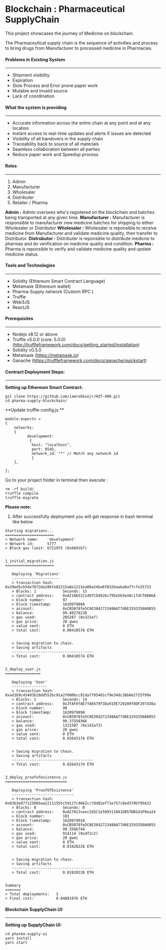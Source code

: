 # Blockchain : Pharmaceutical SupplyChain
This project showcases the journey of Medicine on blockchain.

The Pharmaceutical supply chain is the sequence of activities and process to bring drugs from Manufacturer to processed medicine in Pharmacies.

#### Problems in Exixting System
---
- Shipment visibility
- Expiration
- Slow Process and Error prone paper work
- Mutable and Invalid source
- Lack of coordination

#### What the system is providing
---
- Accurate information across the entire chain at any point and at any location
- Instant access to real-time updates and alerts if issues are detected
- Visibility of all handovers in the supply chain
- Traceability back to source of all materials
- Seamless collaboration between all parties
- Reduce paper work and Speedup process

#### Roles
---
1. Admin
2. Manufacturer
3. Wholesaler
4. Distributer
5. Retailer / Pharma

**Admin :** Admin oversees who's registered on the blockchain and batches being transported at any given time.
**Manufacturer :** Manufacturer is responsible to manufacturer new medicine batches for shipping to either Wholesaler or Distributor
**Wholesaler :** Wholesaler is reponsible to receive medicine from Manufacturer and validate medicine quality, then transfer to Distributor.
**Distrubutor :** Distributer is reponsible to distribute medicne to pharmas and do verification on medicine quality and condition.
**Pharma :** Pharma is reponsible to verify and validate medicine quality and update medicine status.

#### Tools and Technologies
---
- Solidity (Ethereum Smart Contract Language)
- Metamask (Ethereum wallet)
- Pharma-Supply network (Custom RPC )
- Truffle
- Web3JS
- ReactJS

#### Prerequisites
---
- Nodejs v8.12 or above
- Truffle v5.0.0 (core: 5.0.0) (http://truffleframework.com/docs/getting_started/installation)
- Solidity v0.5.0
- Metamask (https://metamask.io)
- Ganache (https://truffleframework.com/docs/ganache/quickstart)

#### Contract Deployment Steps:
---
**Setting up Ethereum Smart Contract:**

```
git clone https://github.com/iamrobbiejr/HIT-400.git
cd pharma-supply-blockchain/
```
**Update truffle-config.js **

```
module.exports =
{
    networks:
    {
	      development:
		   {
	   	 	host: "localhost",
	   		port: 8545,
	   		network_id: "*" // Match any network id
		    }
    },
    
};
```
Go to your project folder in terminal then execute :

```
rm -rf build/
truffle compile
truffle migrate
```
**Please note:**
1. After successfully deployment you will get response in bash terminal like below
```
Starting migrations...
======================
> Network name:    'development'
> Network id:      5777
> Block gas limit: 6721975 (0x6691b7)


1_initial_migration.js
======================

   Deploying 'Migrations'
   ----------------------
   > transaction hash:    0x29ed5cb5de76f2da10bfe82215a8e1221ea00a24ba6f8326aaba8af7cfe25723
   > Blocks: 1            Seconds: 15
   > contract address:    0xA218b5221497CDd926c795e563e48c1fdCf0886A
   > block number:        97
   > block timestamp:     1620979860
   > account:             0xCB5078fe5C0E384272348AA77d6E3293358A0855
   > balance:             99.40278238
   > gas used:            205287 (0x321e7)
   > gas price:           20 gwei
   > value sent:          0 ETH
   > total cost:          0.00410574 ETH


   > Saving migration to chain.
   > Saving artifacts
   -------------------------------------
   > Total cost:          0.00410574 ETH


2_deploy_user.js
================

   Deploying 'User'
   ----------------
   > transaction hash:    0xad1b9c45403b28dd552bc91a2f600bcc91da7795401cf9e34dc38b0e2725f99e
   > Blocks: 1            Seconds: 14
   > contract address:    0x3fAF0fAE7fAE679f3Da919E729289f8DF297438a
   > block number:        99
   > block timestamp:     1620979898
   > account:             0xCB5078fe5C0E384272348AA77d6E3293358A0855
   > balance:             99.37550366
   > gas used:            1321587 (0x142a73)
   > gas price:           20 gwei
   > value sent:          0 ETH
   > total cost:          0.02643174 ETH


   > Saving migration to chain.
   > Saving artifacts
   -------------------------------------
   > Total cost:          0.02643174 ETH


3_deploy_proofofexistence.js
============================

   Deploying 'ProofOfExistence'
   ----------------------------
   > transaction hash:    0x03b3e9771250bbaa22111555c59127c9662cc7dd02ef71e757c8ed378bf95622
   > Blocks: 0            Seconds: 0
   > contract address:    0xA27013ceec2d5C1e509311681D05fDB141F0ea24
   > block number:        101
   > block timestamp:     1620979918
   > account:             0xCB5078fe5C0E384272348AA77d6E3293358A0855
   > balance:             99.3566744
   > gas used:            914114 (0xdf2c2)
   > gas price:           20 gwei
   > value sent:          0 ETH
   > total cost:          0.01828228 ETH


   > Saving migration to chain.
   > Saving artifacts
   -------------------------------------
   > Total cost:          0.01828228 ETH


Summary
=======
> Total deployments:   3
> Final cost:          0.04881976 ETH

```

#### Blockchain SupplyChain UI:
---
**Setting up SupplyChain UI:**

```
cd pharma-supply-ui
yarn install
yarn start
```
